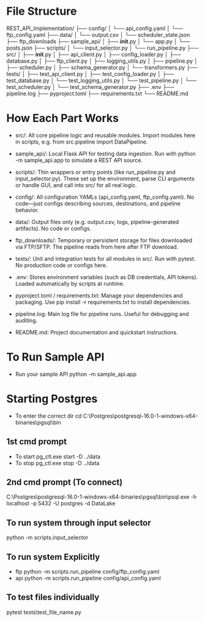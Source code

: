 # File Structure
REST_API_Implementation/
├── config/
│   └── api_config.yaml
│   └── ftp_config.yaml
├── data/
│   └── output.csv
│   └── scheduler_state.json
├── ftp_downloads
├── sample_api/
│   ├── __init__.py
│   └── app.py
│   └── posts.json
├── scripts/
│   └── input_selector.py
│   └── run_pipeline.py
├── src/
│   ├── __init__.py
│   ├── api_client.py
│   ├── config_loader.py
│   ├── database.py
│   ├── ftp_client.py
│   ├── logging_utils.py
│   ├── pipeline.py
│   ├── scheduler.py
│   ├── schema_generator.py
│   └── transformers.py
├── tests/
│   ├── test_api_client.py
│   ├── test_config_loader.py
│   ├── test_database.py
│   └── test_logging_utils.py
│   └── test_pipeline.py
│   └── test_scheduler.py
│   └── test_schema_generator.py
├── .env
├── pipeline.log
├── pyproject.toml
├── requirements.txt
└── README.md

# How Each Part Works
- src/: All core pipeline logic and reusable modules.
Import modules here in scripts, e.g. from src.pipeline import DataPipeline.

- sample_api/: Local Flask API for testing data ingestion.
Run with python -m sample_api.app to simulate a REST API source.

- scripts/: Thin wrappers or entry points (like run_pipeline.py and input_selector.py).
These set up the environment, parse CLI arguments or handle GUI, and call into src/ for all real logic.

- config/: All configuration YAMLs (api_config.yaml, ftp_config.yaml).
No code—just configs describing sources, destinations, and pipeline behavior.

- data/: Output files only (e.g. output.csv, logs, pipeline-generated artifacts).
No code or configs.

- ftp_downloads/: Temporary or persistent storage for files downloaded via FTP/SFTP.
The pipeline reads from here after FTP download.

- tests/: Unit and integration tests for all modules in src/.
Run with pytest. No production code or configs here.

- .env: Stores environment variables (such as DB credentials, API tokens).
Loaded automatically by scripts at runtime.

- pyproject.toml / requirements.txt: Manage your dependencies and packaging.
Use pip install -r requirements.txt to install dependencies.

- pipeline.log: Main log file for pipeline runs. Useful for debugging and auditing.

- README.md: Project documentation and quickstart instructions.

# To Run Sample API
- Run your sample API
python -m sample_api.app

# Starting Postgres
- To enter the correct dir
cd C:\Postgres\postgresql-16.0-1-windows-x64-binaries\pgsql\bin

## 1st cmd prompt 
- To start
pg_ctl.exe start -D ../data
- To stop
pg_ctl.exe stop -D ../data

## 2nd cmd prompt (To connect)
C:\Postgres\postgresql-16.0-1-windows-x64-binaries\pgsql\bin\psql.exe -h localhost -p 5432 -U postgres -d DataLake

## To run system through input selector
python -m scripts.input_selector

## To run system Explicitly
- ftp
python -m scripts.run_pipeline config/ftp_config.yaml
- api
python -m scripts.run_pipeline config/api_config.yaml

## To test files individually
pytest tests\test_file_name.py